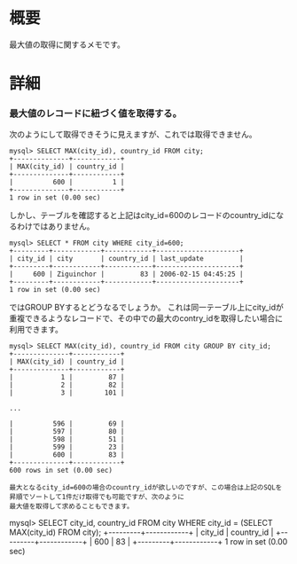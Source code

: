 # 概要
最大値の取得に関するメモです。

# 詳細
### 最大値のレコードに紐づく値を取得する。
次のようにして取得できそうに見えますが、これでは取得できません。
```
mysql> SELECT MAX(city_id), country_id FROM city;
+--------------+------------+
| MAX(city_id) | country_id |
+--------------+------------+
|          600 |          1 |
+--------------+------------+
1 row in set (0.00 sec)
```

しかし、テーブルを確認すると上記はcity_id=600のレコードのcountry_idになるわけではありません。
```
mysql> SELECT * FROM city WHERE city_id=600;
+---------+------------+------------+---------------------+
| city_id | city       | country_id | last_update         |
+---------+------------+------------+---------------------+
|     600 | Ziguinchor |         83 | 2006-02-15 04:45:25 |
+---------+------------+------------+---------------------+
1 row in set (0.00 sec)
```

ではGROUP BYするとどうなるでしょうか。
これは同一テーブル上にcity_idが重複できるようなレコードで、その中での最大のcontry_idを取得したい場合に利用できます。
```
mysql> SELECT MAX(city_id), country_id FROM city GROUP BY city_id;
+--------------+------------+
| MAX(city_id) | country_id |
+--------------+------------+
|            1 |         87 |
|            2 |         82 |
|            3 |        101 |

...

|          596 |         69 |
|          597 |         80 |
|          598 |         51 |
|          599 |         23 |
|          600 |         83 |
+--------------+------------+
600 rows in set (0.00 sec)

最大となるcity_id=600の場合のcountry_idが欲しいのですが、この場合は上記のSQLを昇順でソートして1件だけ取得でも可能ですが、次のように
最大値を取得して求めることもできます。
```
mysql> SELECT city_id, country_id FROM city WHERE city_id = (SELECT MAX(city_id) FROM city);
+---------+------------+
| city_id | country_id |
+---------+------------+
|     600 |         83 |
+---------+------------+
1 row in set (0.00 sec)
```
